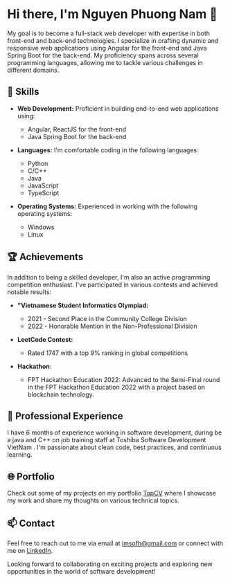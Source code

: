 # Hi there, I'm Nguyen Phuong Nam 👋

My goal is to become a full-stack web developer with expertise in both front-end and back-end technologies. I specialize in crafting dynamic and responsive web applications using Angular for the front-end and Java Spring Boot for the back-end. My proficiency spans across several programming languages, allowing me to tackle various challenges in different domains.

## 🚀 Skills

- **Web Development:** Proficient in building end-to-end web applications using:
  - Angular, ReactJS for the front-end
  - Java Spring Boot for the back-end

- **Languages:** I'm comfortable coding in the following languages:
  - Python
  - C/C++
  - Java
  - JavaScript
  - TypeScript

- **Operating Systems:** Experienced in working with the following operating systems:
  - Windows
  - Linux

## 🏆 Achievements

In addition to being a skilled developer, I'm also an active programming competition enthusiast. I've participated in various contests and achieved notable results:

- **"Vietnamese Student Informatics Olympiad:**
  - 2021 - Second Place in the Community College Division
  - 2022 - Honorable Mention in the Non-Professional Division

- **LeetCode Contest:**
  - Rated 1747 with a top 9% ranking in global competitions

- **Hackathon**:
  - FPT Hackathon Education 2022: Advanced to the Semi-Final round in the FPT Hackathon Education 2022 with a project based on blockchain technology.

## 💼 Professional Experience

I have 6 months of experience working in software development, during be a java and C++ on job training staff at Toshiba Software Development VietNam . I'm passionate about clean code, best practices, and continuous learning.

## 🌐 Portfolio

Check out some of my projects on my portfolio [TopCV](https://static.topcv.vn/topcv-cv-uploads/f9d95b2dd3238311d7bf87642701654e.pdf#toolbar=0&navpanes=0&scrollbar=0) where I showcase my work and share my thoughts on various technical topics.

## 📫 Contact

Feel free to reach out to me via email at [imsofh@gmail.com](mailto:imsofh@gmail.com) or connect with me on [LinkedIn]([https://www.linkedin.com/in/your-profile-link/](https://www.linkedin.com/in/nguyen-nam-84a7b0216/)).

Looking forward to collaborating on exciting projects and exploring new opportunities in the world of software development!
